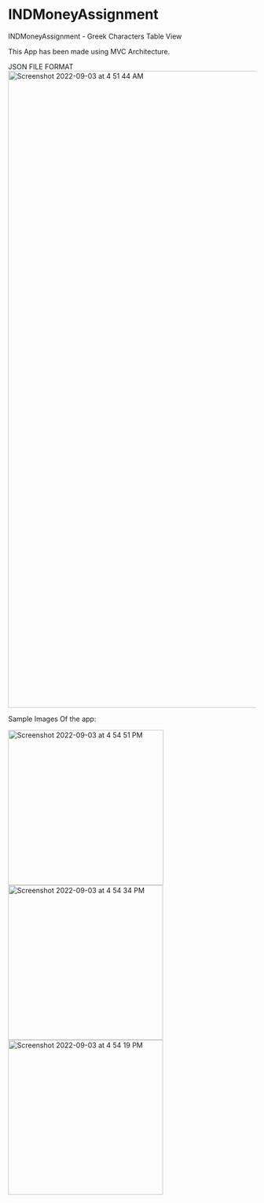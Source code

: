 # INDMoneyAssignment
INDMoneyAssignment - Greek Characters Table View

This App has been made using MVC Architecture.

JSON FILE FORMAT
<img width="1296" alt="Screenshot 2022-09-03 at 4 51 44 AM" src="https://user-images.githubusercontent.com/50865136/188268326-47c2c9d2-40ee-47b2-9237-fc1d37022967.png">

Sample Images Of the app:

<img width="316" alt="Screenshot 2022-09-03 at 4 54 51 PM" src="https://user-images.githubusercontent.com/50865136/188268359-702016db-f0fc-4f19-b6ca-2ab0a222c798.png"> <img width="315" alt="Screenshot 2022-09-03 at 4 54 34 PM" src="https://user-images.githubusercontent.com/50865136/188268352-e2cf311a-5812-4cdb-9b4c-b08006791055.png"> <img width="315" alt="Screenshot 2022-09-03 at 4 54 19 PM" src="https://user-images.githubusercontent.com/50865136/188268351-4f78a912-6231-4b68-a685-ec938223f0d0.png">
